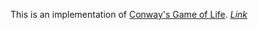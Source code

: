 This is an implementation of [Conway's Game of Life](https://en.wikipedia.org/wiki/Conway%27s_Game_of_Life). [<i>Link</i>](https://garrettng.github.io/game-of-life/index.html)
